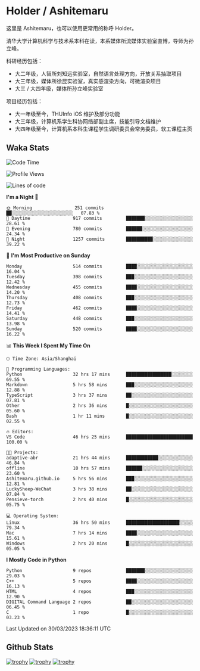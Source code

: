# Holder / Ashitemaru

这里是 Ashitemaru，也可以使用更常用的称呼 Holder。

清华大学计算机科学与技术系本科在读，本系媒体所流媒体实验室直博，导师为孙立峰。

科研经历包括：

- 大二年级，人智所刘知远实验室，自然语言处理方向，开放关系抽取项目
- 大三年级，媒体所徐昆实验室，真实感渲染方向，可微渲染项目
- 大三 / 大四年级，媒体所孙立峰实验室

项目经历包括：

- 大一年级至今，THUInfo iOS 维护及部分功能
- 大三年级，计算机系学生科协网络部副主席，技能引导文档维护
- 大四年级至今，计算机系本科生课程学生调研委员会常务委员，软工课程主页

## Waka Stats

<!--START_SECTION:waka-->
![Code Time](http://img.shields.io/badge/Code%20Time-717%20hrs%206%20mins-blue)

![Profile Views](http://img.shields.io/badge/Profile%20Views-17-blue)

![Lines of code](https://img.shields.io/badge/From%20Hello%20World%20I%27ve%20Written-1.8%20million%20lines%20of%20code-blue)

**I'm a Night 🦉** 

```text
🌞 Morning                251 commits         ██░░░░░░░░░░░░░░░░░░░░░░░   07.83 % 
🌆 Daytime                917 commits         ███████░░░░░░░░░░░░░░░░░░   28.61 % 
🌃 Evening                780 commits         ██████░░░░░░░░░░░░░░░░░░░   24.34 % 
🌙 Night                  1257 commits        ██████████░░░░░░░░░░░░░░░   39.22 % 
```
📅 **I'm Most Productive on Sunday** 

```text
Monday                   514 commits         ████░░░░░░░░░░░░░░░░░░░░░   16.04 % 
Tuesday                  398 commits         ███░░░░░░░░░░░░░░░░░░░░░░   12.42 % 
Wednesday                455 commits         ████░░░░░░░░░░░░░░░░░░░░░   14.20 % 
Thursday                 408 commits         ███░░░░░░░░░░░░░░░░░░░░░░   12.73 % 
Friday                   462 commits         ████░░░░░░░░░░░░░░░░░░░░░   14.41 % 
Saturday                 448 commits         ███░░░░░░░░░░░░░░░░░░░░░░   13.98 % 
Sunday                   520 commits         ████░░░░░░░░░░░░░░░░░░░░░   16.22 % 
```


📊 **This Week I Spent My Time On** 

```text
🕑︎ Time Zone: Asia/Shanghai

💬 Programming Languages: 
Python                   32 hrs 17 mins      █████████████████░░░░░░░░   69.55 % 
Markdown                 5 hrs 58 mins       ███░░░░░░░░░░░░░░░░░░░░░░   12.88 % 
TypeScript               3 hrs 37 mins       ██░░░░░░░░░░░░░░░░░░░░░░░   07.81 % 
Other                    2 hrs 36 mins       █░░░░░░░░░░░░░░░░░░░░░░░░   05.60 % 
Bash                     1 hr 11 mins        █░░░░░░░░░░░░░░░░░░░░░░░░   02.55 % 

🔥 Editors: 
VS Code                  46 hrs 25 mins      █████████████████████████   100.00 % 

🐱‍💻 Projects: 
adaptive-abr             21 hrs 44 mins      ████████████░░░░░░░░░░░░░   46.84 % 
offline                  10 hrs 57 mins      ██████░░░░░░░░░░░░░░░░░░░   23.60 % 
Ashitemaru.github.io     5 hrs 56 mins       ███░░░░░░░░░░░░░░░░░░░░░░   12.81 % 
LuckySheep-WeChat        3 hrs 38 mins       ██░░░░░░░░░░░░░░░░░░░░░░░   07.84 % 
Pensieve-torch           2 hrs 40 mins       █░░░░░░░░░░░░░░░░░░░░░░░░   05.75 % 

💻 Operating System: 
Linux                    36 hrs 50 mins      ████████████████████░░░░░   79.34 % 
Mac                      7 hrs 14 mins       ████░░░░░░░░░░░░░░░░░░░░░   15.61 % 
Windows                  2 hrs 20 mins       █░░░░░░░░░░░░░░░░░░░░░░░░   05.05 % 
```

**I Mostly Code in Python** 

```text
Python                   9 repos             ███████░░░░░░░░░░░░░░░░░░   29.03 % 
C++                      5 repos             ████░░░░░░░░░░░░░░░░░░░░░   16.13 % 
HTML                     4 repos             ███░░░░░░░░░░░░░░░░░░░░░░   12.90 % 
DIGITAL Command Language 2 repos             ██░░░░░░░░░░░░░░░░░░░░░░░   06.45 % 
C                        1 repo              █░░░░░░░░░░░░░░░░░░░░░░░░   03.23 % 
```




 Last Updated on 30/03/2023 18:36:11 UTC
<!--END_SECTION:waka-->

## Github Stats

[![trophy](https://github-profile-trophy.vercel.app/?username=Ashitemaru&column=7)](https://github.com/Ashitemaru)
[![trophy](https://github-readme-stats.vercel.app/api?username=Ashitemaru&show_icons=true&include_all_commits=true)](https://github.com/Ashitemaru)
[![trophy](https://github-readme-stats.vercel.app/api/top-langs/?username=Ashitemaru&layout=compact)](https://github.com/Ashitemaru)

<!--
**Ashitemaru/Ashitemaru** is a ✨ _special_ ✨ repository because its `README.md` (this file) appears on your GitHub profile.

Here are some ideas to get you started:

- 🔭 I’m currently working on ...
- 🌱 I’m currently learning ...
- 👯 I’m looking to collaborate on ...
- 🤔 I’m looking for help with ...
- 💬 Ask me about ...
- 📫 How to reach me: ...
- 😄 Pronouns: ...
- ⚡ Fun fact: ...
-->
